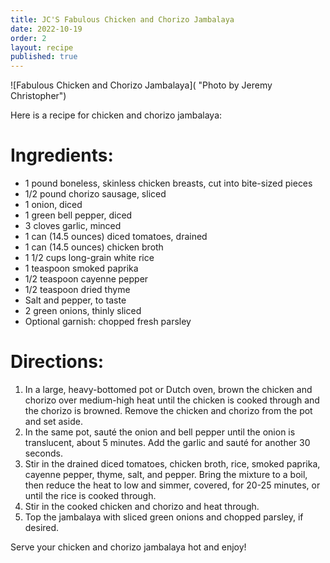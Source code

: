 ```yaml
---
title: JC'S Fabulous Chicken and Chorizo Jambalaya
date: 2022-10-19
order: 2
layout: recipe
published: true
---
```

![Fabulous Chicken and Chorizo Jambalaya]( "Photo by Jeremy Christopher")

Here is a recipe for chicken and chorizo jambalaya:

# Ingredients:

* 1 pound boneless, skinless chicken breasts, cut into bite-sized pieces
* 1/2 pound chorizo sausage, sliced
* 1 onion, diced
* 1 green bell pepper, diced
* 3 cloves garlic, minced
* 1 can (14.5 ounces) diced tomatoes, drained
* 1 can (14.5 ounces) chicken broth
* 1 1/2 cups long-grain white rice
* 1 teaspoon smoked paprika
* 1/2 teaspoon cayenne pepper
* 1/2 teaspoon dried thyme
* Salt and pepper, to taste
* 2 green onions, thinly sliced
* Optional garnish: chopped fresh parsley

# **Directions:**

1. In a large, heavy-bottomed pot or Dutch oven, brown the chicken and chorizo over medium-high heat until the chicken is cooked through and the chorizo is browned. Remove the chicken and chorizo from the pot and set aside.
2. In the same pot, sauté the onion and bell pepper until the onion is translucent, about 5 minutes. Add the garlic and sauté for another 30 seconds.
3. Stir in the drained diced tomatoes, chicken broth, rice, smoked paprika, cayenne pepper, thyme, salt, and pepper. Bring the mixture to a boil, then reduce the heat to low and simmer, covered, for 20-25 minutes, or until the rice is cooked through.
4. Stir in the cooked chicken and chorizo and heat through.
5. Top the jambalaya with sliced green onions and chopped parsley, if desired.

Serve your chicken and chorizo jambalaya hot and enjoy!